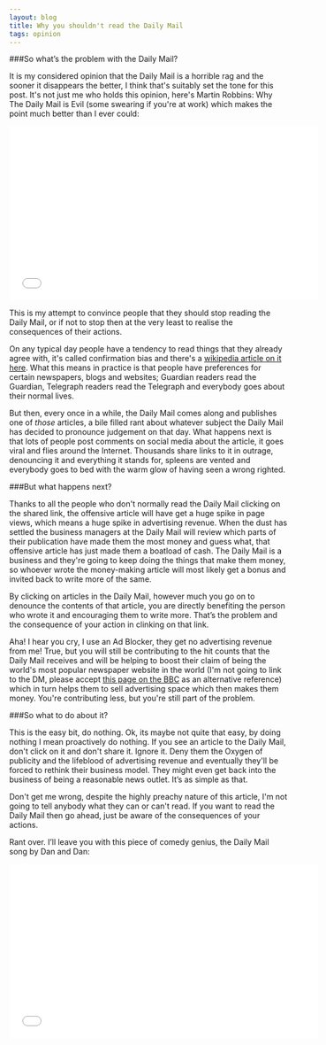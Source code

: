 ```yaml
---
layout: blog
title: Why you shouldn't read the Daily Mail
tags: opinion
---
```


###So what’s the problem with the Daily Mail?

It is my considered opinion that the Daily Mail is a horrible rag and the sooner it disappears the better, I think that's suitably set the tone for this post. It's not just me who holds this opinion, here's Martin Robbins: Why The Daily Mail is Evil (some swearing if you're at work) which makes the point much better than I ever could:

<iframe class="center-block" width="560" height="315" src="//www.youtube.com/embed/r9dqNTTdYKY" frameborder="0" allowfullscreen></iframe>

This is my attempt to convince people that they should stop reading the Daily Mail, or if not to stop then at the very least to realise the consequences of their actions.

On any typical day people have a tendency to read things that they already agree with, it's called confirmation bias and there's a [wikipedia article on it here](http://en.wikipedia.org/wiki/Confirmation_bias). What this means in practice is that people have preferences for certain newspapers, blogs and websites; Guardian readers read the Guardian, Telegraph readers read the Telegraph and everybody goes about their normal lives.

But then, every once in a while, the Daily Mail comes along and publishes one of *those* articles, a bile filled rant about whatever subject the Daily Mail has decided to pronounce judgement on that day. What happens next is that lots of people post comments on social media about the article, it goes viral and flies around the Internet. Thousands share links to it in outrage, denouncing it and everything it stands for, spleens are vented and everybody goes to bed with the warm glow of having seen a wrong righted.

###But what happens next?

Thanks to all the people who don't normally read the Daily Mail clicking on the shared link, the offensive article will have get a huge spike in page views, which means a huge spike in advertising revenue. When the dust has settled the business managers at the Daily Mail will review which parts of their publication have made them the most money and guess what, that offensive article has just made them a boatload of cash. The Daily Mail is a business and they're going to keep doing the things that make them money, so whoever wrote the money-making article will most likely get a bonus and invited back to write more of the same.

By clicking on articles in the Daily Mail, however much you go on to denounce the contents of that article, you are directly benefiting the person who wrote it and encouraging them to write more. That’s the problem and the consequence of your action in clinking on that link.

Aha! I hear you cry, I use an Ad Blocker, they get no advertising revenue from me! True, but you will still be contributing to the hit counts that the Daily Mail receives and will be helping to boost their claim of being the world's most popular newspaper website in the  world (I'm not going to link to the DM, please accept [this page on the BBC](http://www.bbc.co.uk/news/magazine-16746785) as an alternative reference) which in turn helps them to sell advertising space which then makes them money. You're contributing less, but you're still part of the problem.

###So what to do about it?

This is the easy bit, do nothing. Ok, its maybe not quite that easy, by doing nothing I mean proactively do nothing. If you see an article to the Daily Mail, don't click on it and don't share it. Ignore it. Deny them the Oxygen of publicity and the lifeblood of advertising revenue and eventually they'll be forced to rethink their business model. They might even get back into the business of being a reasonable news outlet. It’s as simple as that.

Don't get me wrong, despite the highly preachy nature of this article, I'm not going to tell anybody what they can or can't read. If you want to read the Daily Mail then go ahead, just be aware of the consequences of your actions.

Rant over. I’ll leave you with this piece of comedy genius, the Daily Mail song by Dan and Dan:

<iframe class="center-block" width="560" height="315" src="//www.youtube.com/embed/5eBT6OSr1TI?list=FL2-Ffh1Cleb71Phs1U2lh1g" frameborder="0" allowfullscreen></iframe>
